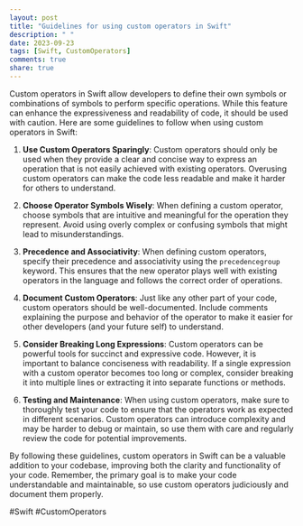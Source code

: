 ```yaml
---
layout: post
title: "Guidelines for using custom operators in Swift"
description: " "
date: 2023-09-23
tags: [Swift, CustomOperators]
comments: true
share: true
---
```


Custom operators in Swift allow developers to define their own symbols or combinations of symbols to perform specific operations. While this feature can enhance the expressiveness and readability of code, it should be used with caution. Here are some guidelines to follow when using custom operators in Swift:

1. **Use Custom Operators Sparingly**: Custom operators should only be used when they provide a clear and concise way to express an operation that is not easily achieved with existing operators. Overusing custom operators can make the code less readable and make it harder for others to understand.

2. **Choose Operator Symbols Wisely**: When defining a custom operator, choose symbols that are intuitive and meaningful for the operation they represent. Avoid using overly complex or confusing symbols that might lead to misunderstandings.

3. **Precedence and Associativity**: When defining custom operators, specify their precedence and associativity using the `precedencegroup` keyword. This ensures that the new operator plays well with existing operators in the language and follows the correct order of operations.

4. **Document Custom Operators**: Just like any other part of your code, custom operators should be well-documented. Include comments explaining the purpose and behavior of the operator to make it easier for other developers (and your future self) to understand.

5. **Consider Breaking Long Expressions**: Custom operators can be powerful tools for succinct and expressive code. However, it is important to balance conciseness with readability. If a single expression with a custom operator becomes too long or complex, consider breaking it into multiple lines or extracting it into separate functions or methods.

6. **Testing and Maintenance**: When using custom operators, make sure to thoroughly test your code to ensure that the operators work as expected in different scenarios. Custom operators can introduce complexity and may be harder to debug or maintain, so use them with care and regularly review the code for potential improvements.

By following these guidelines, custom operators in Swift can be a valuable addition to your codebase, improving both the clarity and functionality of your code. Remember, the primary goal is to make your code understandable and maintainable, so use custom operators judiciously and document them properly.

#Swift #CustomOperators